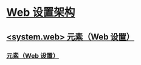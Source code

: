 # [Web 设置架构](index.md)
## [<system.web> 元素（Web 设置）](system-web-element-web-settings.md)
### [<applicationPool> 元素（Web 设置）](applicationpool-element-web-settings.md)
